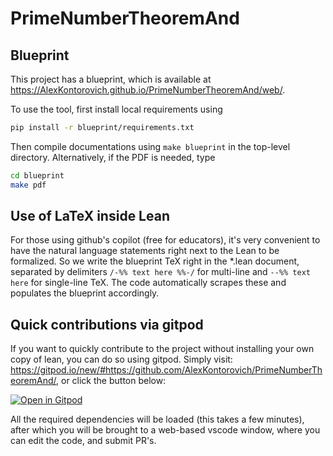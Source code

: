 # PrimeNumberTheoremAnd


## Blueprint

This project has a blueprint, which is available at <https://AlexKontorovich.github.io/PrimeNumberTheoremAnd/web/>.

To use the tool, first install local requirements using
```sh
pip install -r blueprint/requirements.txt
```

Then compile documentations using `make blueprint` in the top-level directory. Alternatively, if the PDF is needed, type
```sh
cd blueprint
make pdf
```

## Use of LaTeX inside Lean

For those using github's copilot (free for educators), it's very convenient to have the natural language statements
right next to the Lean to be formalized. So we write the blueprint TeX right in the *.lean document, separated by
delimiters `/-%% text here %%-/` for multi-line and `--%% text here` for single-line TeX. The code automatically
scrapes these and populates the blueprint accordingly.


## Quick contributions via gitpod
If you want to quickly contribute to the project without installing your own copy of lean, you can do so using gitpod.
Simply visit: <https://gitpod.io/new/#https://github.com/AlexKontorovich/PrimeNumberTheoremAnd/>, or click the button below:

[![Open in Gitpod](https://gitpod.io/button/open-in-gitpod.svg)](https://gitpod.io/new/#https://github.com/AlexKontorovich/PrimeNumberTheoremAnd/)

All the required dependencies will be loaded (this takes a few minutes), after which you will be brought to a web-based
vscode window, where you can edit the code, and submit PR's.
